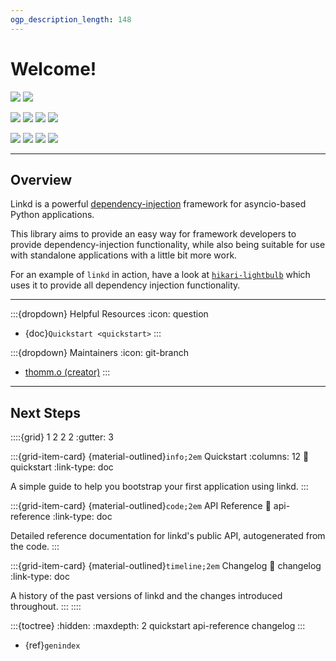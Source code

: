 ```yaml
---
ogp_description_length: 148
---
```


# Welcome!

![](https://img.shields.io/badge/code%20style-ruff-black.svg?style=flat-square) ![](https://img.shields.io/badge/pyright-checked-black?style=flat-square)

![](https://img.shields.io/pypi/v/linkd.svg?style=flat-square) ![](https://img.shields.io/pypi/pyversions/linkd?style=flat-square) ![](https://img.shields.io/github/stars/tandemdude/linkd?style=flat-square) ![](https://img.shields.io/github/forks/tandemdude/linkd?style=flat-square)

![](https://img.shields.io/github/actions/workflow/status/tandemdude/linkd/ci.yml?branch=master&event=push&style=flat-square&logo=github) ![](https://img.shields.io/readthedocs/linkd?style=flat-square) ![](https://img.shields.io/badge/License-MIT-limegreen?style=flat-square) ![](https://img.shields.io/pypi/status/linkd?style=flat-square)

---

## Overview

Linkd is a powerful [dependency-injection](https://en.wikipedia.org/wiki/Dependency_injection) framework for
asyncio-based Python applications.

This library aims to provide an easy way for framework developers to provide dependency-injection functionality,
while also being suitable for use with standalone applications with a little bit more work.

For an example of `linkd` in action, have a look at [`hikari-lightbulb`](https://github.com/tandemdude/hikari-lightbulb) which
uses it to provide all dependency injection functionality.

---

:::{dropdown} Helpful Resources
:icon: question
- {doc}`Quickstart <quickstart>`
:::

:::{dropdown} Maintainers
:icon: git-branch
- [thomm.o (creator)](https://github.com/tandemdude)
:::

---

## Next Steps

::::{grid} 1 2 2 2
:gutter: 3

:::{grid-item-card} {material-outlined}`info;2em` Quickstart
:columns: 12
:link: quickstart
:link-type: doc

A simple guide to help you bootstrap your first application using linkd.
:::

:::{grid-item-card} {material-outlined}`code;2em` API Reference
:link: api-reference
:link-type: doc

Detailed reference documentation for linkd's public API, autogenerated from the code.
:::

:::{grid-item-card} {material-outlined}`timeline;2em` Changelog
:link: changelog
:link-type: doc

A history of the past versions of linkd and the changes introduced throughout.
:::
::::

:::{toctree}
:hidden:
:maxdepth: 2
quickstart
api-reference
changelog
:::

* {ref}`genindex`

